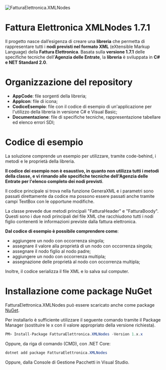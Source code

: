 ![FatturaElettronica.XMLNodes](https://etabetaweb.files.wordpress.com/2018/11/fattura-elettronica.jpg)


# Fattura Elettronica XMLNodes 1.7.1

Il progetto nasce dall’esigenza di creare una **libreria** che permetta di rappresentare tutti i **nodi previsti nel formato XML** (eXtensible Markup Language) della **Fattura Elettronica**. Basata sulla **versione 1.7.1** delle specifiche tecniche dell’**Agenzia delle Entrate**, la **libreria** è sviluppata in **C# e NET Standard 2.0**.



# Organizzazione del repository

- **AppCode**: file sorgenti della libreria;
- **AppIcon**: file di icona;
- **CodiceEsempio**: file con il codice di esempio di un'applicazione per l'utilizzo della libreria in versione C# e Visual Basic;
- **Documentazione**: file di specifiche tecniche, rappresentazione tabellare ed elenco errori SDI;



# Codice di esempio

La soluzione comprende un esempio per utilizzare, tramite code-behind, i metodi e le proprietà della libreria.

**Il codice dei esempio non è esaustivo, in quanto non utilizza tutti i metodi della classe, e vi rimando alle specifiche tecniche dell'Agenzia delle Entrate per l'elenco completo dei nodi previsti**.

Il codice principale si trova nella funzione GeneraXML e i parametri sono passati direttamente da codice ma possono essere passati anche tramite campi TextBox con le opportune modifiche.

La classe prevede due metodi principali "FatturaHeader" e "FatturaBoody". Questi sono i due nodi principali del file XML che racchiudono tutti i nodi figlio contenenti le informazioni previste dalla fattura elettronica.

**Dal codice di esempio è possibile comprendere come**:

- aggiungere un nodo con occorrenza singola;
- assegnare il valore alla proprietà di un nodo con occorrenza singola;
- assegnare il nodo figlio al nodo padre;
- aggiungere un nodo con occorrenza multipla;
- assegnazione delle proprietà al nodo con occorrenza multipla;

Inoltre, il codice serializza il file XML e lo salva sul computer.



# Installazione come package NuGet

FatturaElettronica.XMLNodes può essere scaricato anche come package [NuGet](https://www.nuget.org/packages/FatturaElettronica.XMLNodes/). 

Per installarlo è sufficiente utilizzare il seguente comando tramite il Package Manager (sostituire le x con il valore appropriato della versione richiesta).

```c#
PM> Install-Package FatturaElettronica.XMLNodes -Version 1.x.x
```

Oppure, da riga di comando (CMD), con .NET Core:

```c#
dotnet add package FatturaElettronica.XMLNodes
```

Oppure, dalla Console di Gestione Pacchetti in Visual Studio.



